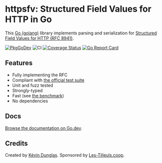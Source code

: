 # httpsfv: Structured Field Values for HTTP in Go

This [Go (golang)](https://golang.org) library implements parsing and serialization for [Structured Field Values for HTTP (RFC 8941)](https://httpwg.org/specs/rfc8941.html).

[![PkgGoDev](https://pkg.go.dev/badge/github.com/dunglas/httpsfv)](https://pkg.go.dev/github.com/dunglas/httpsfv)
![CI](https://github.com/dunglas/httpsfv/workflows/CI/badge.svg)
[![Coverage Status](https://coveralls.io/repos/github/dunglas/httpsfv/badge.svg?branch=master)](https://coveralls.io/github/dunglas/httpsfv?branch=master)
[![Go Report Card](https://goreportcard.com/badge/github.com/dunglas/httpsfv)](https://goreportcard.com/report/github.com/dunglas/httpsfv)

## Features

* Fully implementing the RFC
* Compliant with [the official test suite](https://github.com/httpwg/structured-field-tests)
* Unit and fuzz tested
* Strongly-typed
* Fast (see [the benchmark](httpwg_test.go))
* No dependencies

## Docs

[Browse the documentation on Go.dev](https://pkg.go.dev/github.com/dunglas/httpsfv).

## Credits

Created by [Kévin Dunglas](https://dunglas.fr). Sponsored by [Les-Tilleuls.coop](https://les-tilleuls.coop).
